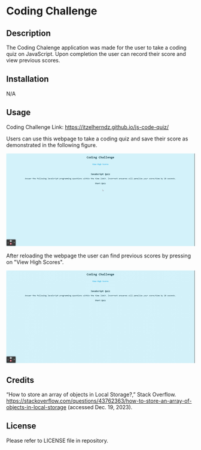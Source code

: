 # Coding Challenge

## Description

The Coding Chalenge application was made for the user to take a coding quiz on JavaScript. Upon completion the user can record their score and view previous scores.

## Installation 

N/A

## Usage

Coding Challenge Link: https://itzelherndz.github.io/js-code-quiz/

Users can use this webpage to take a coding quiz and save their score as demonstrated in the following figure. 

![Screen Recording](assets/images/screen-recording-1.gif)

After reloading the webpage the user can find previous scores by pressing on "View High Scores".

![Screen Recording](assets/images/screen-recording-2.gif)

## Credits

“How to store an array of objects in Local Storage?,” Stack Overflow. https://stackoverflow.com/questions/43762363/how-to-store-an-array-of-objects-in-local-storage (accessed Dec. 19, 2023).

## License

Please refer to LICENSE file in repository.